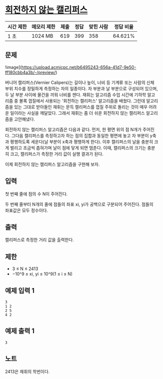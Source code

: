 # [회전하지 않는 캘리퍼스](https://www.acmicpc.net/problem/30394)

| 시간 제한 | 메모리 제한 | 제출 | 정답 | 맞힌 사람 | 정답 비율 |
| --- | --- | --- | --- | --- | --- |
| 1 초 | 1024 MB | 619 | 399 | 358 | 64.621% |

## 문제

!image](https://upload.acmicpc.net/b6495243-656a-41d7-9e50-ff180cbb4a3b/-/preview/)

버니어 캘리퍼스(Vernier Calipers)는 길이나 높이, 너비 등 기계류 또는 사람의 신체 부위 치수를 정밀하게 측정하는 자의 일종이다. 자 부분과 날 부분으로 구성되어 있으며, 두 날 부분 사이에 물건을 끼워 너비를 잰다. 재휘는 알고리즘 수업 시간에 기하학 알고리즘 중 볼록 껍질에서 사용되는 '회전하는 캘리퍼스' 알고리즘을 배웠다. 그런데 알고리즘을 있는 그대로 받아들인 재휘는 문득 캘리퍼스를 껍질 주위로 돌리는 것이 매우 어려운 일이라는 사실을 깨달았다. 그래서 재휘는 좀 더 쉬운 회전하지 않는 캘리퍼스 알고리즘을 고안해냈다.

회전하지 않는 캘리퍼스 알고리즘은 다음과 같다. 먼저, 한 평면 위의 점 N개가 주어진다. 그다음 캘리퍼스를 측정하고자 하는 점의 집합과 동일한 평면에 놓고 자 부분이 y축과 평행하도록 세운다(날 부분이 x축과 평행하게 한다). 이후 캘리퍼스의 날을 충분히 크게 벌리고 조금씩 좁혀가며 날이 점에 닿게 되면 멈춘다. 이때, 캘리퍼스의 크기는 충분히 크고, 캘리퍼스가 측정한 거리 값이 실행 결과가 된다.

이제 회전하지 않는 캘리퍼스 알고리즘을 구현해 보자.

## 입력

첫 번째 줄에 점의 수 N이 주어진다.

두 번째 줄부터 N개의 줄에 점들의 좌표 xi, yi가 공백으로 구분되어 주어진다. 점들의 좌표값은 모두 정수이다.

## 출력

캘리퍼스로 측정한 거리 값을 출력한다.

## 제한

- 3 ≤ N ≤ 2413
- −10^9 ≤ xi, yi ≤ 10^9(1 ≤ i ≤ N)

## 예제 입력 1

```
3
1 2
2 5
4 2

```

## 예제 출력 1

```
3

```

## 노트

2413은 재휘의 학번이다.
